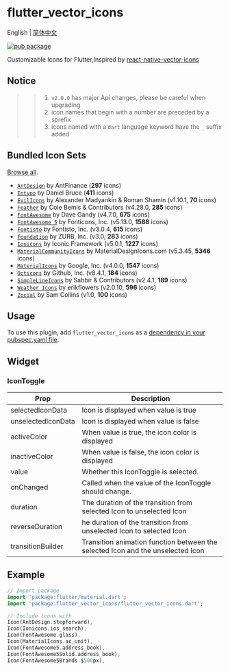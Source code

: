 # flutter_vector_icons

English | [简体中文](./README_zh-CN.md)

[![pub package](https://img.shields.io/pub/v/flutter_vector_icons.svg)](https://pub.dartlang.org/packages/flutter_vector_icons)

Customizable Icons for Flutter,Inspired by [react-native-vector-icons](https://github.com/oblador/react-native-vector-icons)

## Notice
>>
>> 1. `v2.0.0` has major Api changes, please be careful when upgrading
>> 2. icon names that begin with a number are preceded by a `$`prefix
>> 3. icons named with a `dart` language keyword have the `_` suffix added

## Bundled Icon Sets

[Browse all](https://oblador.github.io/react-native-vector-icons/).

* [`AntDesign`](https://ant.design/) by AntFinance (**297** icons)
* [`Entypo`](http://entypo.com) by Daniel Bruce (**411** icons)
* [`EvilIcons`](http://evil-icons.io) by Alexander Madyankin & Roman Shamin (v1.10.1, **70** icons)
* [`Feather`](http://feathericons.com) by Cole Bemis & Contributors (v4.28.0, **285** icons)
* [`FontAwesome`](http://fortawesome.github.io/Font-Awesome/icons/) by Dave Gandy (v4.7.0, **675** icons)
* [`FontAwesome 5`](https://fontawesome.com) by Fonticons, Inc. (v5.13.0, **1588** icons)
* [`Fontisto`](https://www.fontisto.com/) by Fontisto, Inc. (v3.0.4, **615** icons)
* [`Foundation`](http://zurb.com/playground/foundation-icon-fonts-3) by ZURB, Inc. (v3.0, **283** icons)
* [`Ionicons`](https://ionicons.com/) by Iconic Framework (v5.0.1, **1227** icons)
* [`MaterialCommunityIcons`](https://materialdesignicons.com/) by MaterialDesignIcons.com  (v5.3.45, **5346** icons)
* [`MaterialIcons`](https://www.google.com/design/icons/) by Google, Inc. (v4.0.0, **1547** icons)
* [`Octicons`](http://octicons.github.com) by Github, Inc. (v8.4.1, **184** icons)
* [`SimpleLineIcons`](https://simplelineicons.github.io/) by Sabbir & Contributors (v2.4.1, **189** icons)
* [`Weather Icons`](https://erikflowers.github.io/weather-icons/) by erikflowers (v2.0.10, **596** icons)
* [`Zocial`](http://zocial.smcllns.com/) by Sam Collins (v1.0, **100** icons)

## Usage

To use this plugin, add `flutter_vector_icons` as a [dependency in your pubspec.yaml file](https://flutter.io/platform-plugins/).

## Widget

### IconToggle

| Prop                 | Description                                                                                                                                                                               |
| -------------------- | ----------------------------------------------------------------------------------------------------------------------------------------------------------------------------------------- |
| selectedIconData  | Icon is displayed when value is true |
| unselectedIconData | Icon is displayed when value is false |
| activeColor | When value is true, the icon color is displayed |
| inactiveColor | When value is false, the icon color is displayed |
| value| Whether this IconToggle is selected. |
| onChanged | Called when the value of the IconToggle should change. |
| duration| The duration of the transition from selected Icon to unselected Icon |
| reverseDuration | he duration of the transition from unselected Icon to selected Icon |
| transitionBuilder | Transition animation function between the selected Icon and the unselected Icon |

## Example

``` dart
// Import package
import 'package:flutter/material.dart';
import 'package:flutter_vector_icons/flutter_vector_icons.dart';

// Include icons with
Icon(AntDesign.stepforward),
Icon(Ionicons.ios_search),
Icon(FontAwesome.glass),
Icon(MaterialIcons.ac_unit),
Icon(FontAwesome5.address_book),
Icon(FontAwesome5Solid.address_book),
Icon(FontAwesome5Brands.$500px),
```
